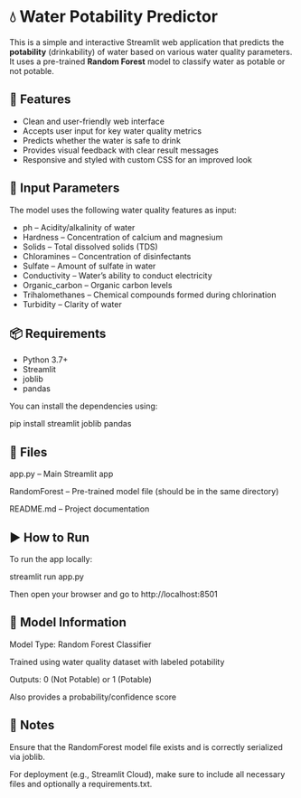 # 💧 Water Potability Predictor

This is a simple and interactive Streamlit web application that predicts the **potability** (drinkability) of water based on various water quality parameters. It uses a pre-trained **Random Forest** model to classify water as potable or not potable.

## 🚀 Features

- Clean and user-friendly web interface
- Accepts user input for key water quality metrics
- Predicts whether the water is safe to drink
- Provides visual feedback with clear result messages
- Responsive and styled with custom CSS for an improved look

## 🧪 Input Parameters

The model uses the following water quality features as input:

- ph  – Acidity/alkalinity of water
- Hardness – Concentration of calcium and magnesium
- Solids – Total dissolved solids (TDS)
- Chloramines – Concentration of disinfectants
- Sulfate – Amount of sulfate in water
- Conductivity – Water’s ability to conduct electricity
- Organic_carbon – Organic carbon levels
- Trihalomethanes – Chemical compounds formed during chlorination
- Turbidity – Clarity of water

## 📦 Requirements

- Python 3.7+
- Streamlit
- joblib
- pandas

You can install the dependencies using:

pip install streamlit joblib pandas


## 📁 Files
app.py – Main Streamlit app

RandomForest – Pre-trained model file (should be in the same directory)

README.md – Project documentation


## ▶️ How to Run
To run the app locally:

streamlit run app.py

Then open your browser and go to http://localhost:8501

## 🧠 Model Information
Model Type: Random Forest Classifier

Trained using water quality dataset with labeled potability

Outputs: 0 (Not Potable) or 1 (Potable)

Also provides a probability/confidence score

## 📌 Notes
Ensure that the RandomForest model file exists and is correctly serialized via joblib.

For deployment (e.g., Streamlit Cloud), make sure to include all necessary files and optionally a requirements.txt.

